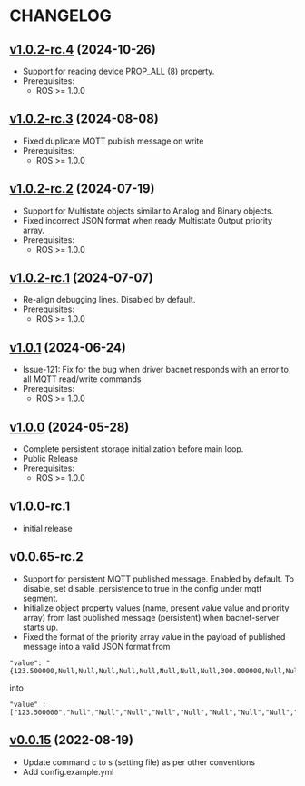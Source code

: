 # CHANGELOG

## [v1.0.2-rc.4](https://github.com/NubeIO/driver-bacnet/tree/v1.0.2-rc.4) (2024-10-26)
- Support for reading device PROP_ALL (8) property.
- Prerequisites:
  - ROS >= 1.0.0

## [v1.0.2-rc.3](https://github.com/NubeIO/driver-bacnet/tree/v1.0.2-rc.3) (2024-08-08)
- Fixed duplicate MQTT publish message on write
- Prerequisites:
  - ROS >= 1.0.0

## [v1.0.2-rc.2](https://github.com/NubeIO/driver-bacnet/tree/v1.0.2-rc.2) (2024-07-19)
- Support for Multistate objects similar to Analog and Binary objects.
- Fixed incorrect JSON format when ready Multistate Output priority array.
- Prerequisites:
  - ROS >= 1.0.0

## [v1.0.2-rc.1](https://github.com/NubeIO/driver-bacnet/tree/v1.0.2-rc.1) (2024-07-07)
- Re-align debugging lines. Disabled by default.
- Prerequisites:
  - ROS >= 1.0.0

## [v1.0.1](https://github.com/NubeIO/bacnet-server-c/tree/v1.0.1) (2024-06-24)

- Issue-121: Fix for the bug when driver bacnet responds with an error to all MQTT read/write commands
- Prerequisites:
  - ROS >= 1.0.0

## [v1.0.0](https://github.com/NubeIO/bacnet-server-c/tree/v1.0.0) (2024-05-28)

- Complete persistent storage initialization before main loop.
- Public Release
- Prerequisites:
    - ROS >= 1.0.0

## v1.0.0-rc.1
- initial release

## v0.0.65-rc.2
- Support for persistent MQTT published message. Enabled by default. To disable, set disable_persistence to true in the config under mqtt segment.
- Initialize object property values (name, present value value and priority array) from last published message (persistent) when bacnet-server starts up.
- Fixed the format of the priority array value in the payload of published message into a valid JSON format from
```
"value": "{123.500000,Null,Null,Null,Null,Null,Null,Null,Null,300.000000,Null,Null,Null,Null,Null,222.300003}"
```
into
```
"value" : ["123.500000","Null","Null","Null","Null","Null","Null","Null","Null","300.000000","Null","Null","Null","Null","Null","222.300003"]
```

## [v0.0.15](https://github.com/NubeIO/bacnet-server-c/tree/v0.0.15) (2022-08-19)

- Update command c to s (setting file) as per other conventions
- Add config.example.yml
